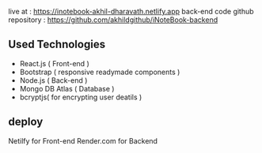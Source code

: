 live at : https://inotebook-akhil-dharavath.netlify.app
back-end code github repository : https://github.com/akhildgithub/iNoteBook-backend 

## Used Technologies
- React.js ( Front-end )
- Bootstrap ( responsive readymade components )
- Node.js ( Back-end )
- Mongo DB Atlas ( Database )
- bcryptjs( for encrypting user deatils )

## deploy
Netilfy for Front-end 
Render.com for Backend 
